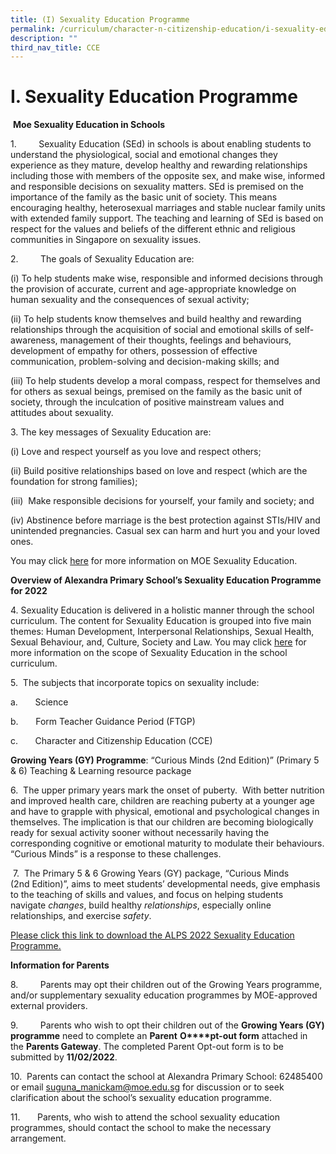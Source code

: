 ```yaml
---
title: (I) Sexuality Education Programme
permalink: /curriculum/character-n-citizenship-education/i-sexuality-education-programme
description: ""
third_nav_title: CCE
---
```

# **I. Sexuality Education Programme**

  

 **Moe Sexuality Education in Schools**

1.         Sexuality Education (SEd) in schools is about enabling students to understand the physiological, social and emotional changes they experience as they mature, develop healthy and rewarding relationships including those with members of the opposite sex, and make wise, informed and responsible decisions on sexuality matters. SEd is premised on the importance of the family as the basic unit of society. This means encouraging healthy, heterosexual marriages and stable nuclear family units with extended family support. The teaching and learning of SEd is based on respect for the values and beliefs of the different ethnic and religious communities in Singapore on sexuality issues.

2.         The goals of Sexuality Education are:

(i) To help students make wise, responsible and informed decisions through the provision of accurate, current and age-appropriate knowledge on human sexuality and the consequences of sexual activity;

(ii) To help students know themselves and build healthy and rewarding relationships through the acquisition of social and emotional skills of self-awareness, management of their thoughts, feelings and behaviours, development of empathy for others, possession of effective communication, problem-solving and decision-making skills; and

(iii) To help students develop a moral compass, respect for themselves and for others as sexual beings, premised on the family as the basic unit of society, through the inculcation of positive mainstream values and attitudes about sexuality.

3. The key messages of Sexuality Education are:

(i) Love and respect yourself as you love and respect others;

(ii) Build positive relationships based on love and respect (which are the foundation for strong families);

(iii)  Make responsible decisions for yourself, your family and society; and

(iv) Abstinence before marriage is the best protection against STIs/HIV and unintended pregnancies. Casual sex can harm and hurt you and your loved ones.

You may click [here](https://www.moe.gov.sg/programmes/sexuality-education) for more information on MOE Sexuality Education.

**Overview of Alexandra Primary School’s Sexuality Education Programme for 2022**

4. Sexuality Education is delivered in a holistic manner through the school curriculum. The content for Sexuality Education is grouped into five main themes: Human Development, Interpersonal Relationships, Sexual Health, Sexual Behaviour, and, Culture, Society and Law. You may click [here](https://www.moe.gov.sg/education/programmes/social-and-emotional-learning/sexuality-education/scope-and-teaching-approach-of-sexuality-education-in-schools) for more information on the scope of Sexuality Education in the school curriculum.

  

5.  The subjects that incorporate topics on sexuality include:

a.       Science

b.       Form Teacher Guidance Period (FTGP)

c.       Character and Citizenship Education (CCE)

  

**Growing Years (GY) Programme**: “Curious Minds (2nd Edition)” (Primary 5 & 6) Teaching & Learning resource package

6.  The upper primary years mark the onset of puberty.  With better nutrition and improved health care, children are reaching puberty at a younger age and have to grapple with physical, emotional and psychological changes in themselves. The implication is that our children are becoming biologically ready for sexual activity sooner without necessarily having the corresponding cognitive or emotional maturity to modulate their behaviours. “Curious Minds” is a response to these challenges.

  

 7.  The Primary 5 & 6 Growing Years (GY) package, “Curious Minds (2nd Edition)”, aims to meet students’ developmental needs, give emphasis to the teaching of skills and values, and focus on helping students navigate _changes_, build healthy _relationships_, especially online relationships, and exercise _safety_. 

[Please click this link to download the ALPS 2022 Sexuality Education Programme.]()

  

  

**Information for Parents**

8.         Parents may opt their children out of the Growing Years programme, and/or supplementary sexuality education programmes by MOE-approved external providers.

9.         Parents who wish to opt their children out of the **Growing Years (GY) programme** need to complete an **Parent** **O****pt-out form** attached in the **Parents Gateway**. The completed Parent Opt-out form is to be submitted by **11/02/2022**.

10.  Parents can contact the school at Alexandra Primary School: 62485400 or email [suguna\_manickam@moe.edu.sg](mailto:suguna_manickam@moe.edu.sg) for discussion or to seek clarification about the school’s sexuality education programme.

11.       Parents, who wish to attend the school sexuality education programmes, should contact the school to make the necessary arrangement.